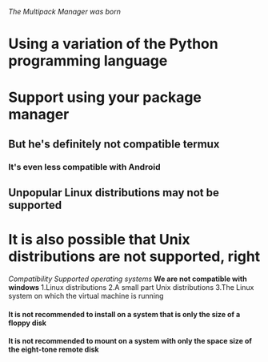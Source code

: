 *The Multipack Manager was born*
# Using a variation of the Python programming language
# Support using your package manager
## But he's definitely not compatible termux
### It's even less compatible with Android
## Unpopular Linux distributions may not be supported
# It is also possible that Unix distributions are not supported, right
*Compatibility*
*Supported operating systems*
**We are not compatible with windows**
1.Linux distributions
2.A small part Unix distributions 
3.The Linux system on which the virtual machine is running
#### It is not recommended to install on a system that is only the size of a floppy disk
#### It is not recommended to mount on a system with only the space size of the eight-tone remote disk
